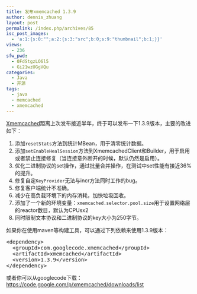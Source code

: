 ```yaml
---
title: 发布xmemcached 1.3.9
author: dennis_zhuang
layout: post
permalink: /index.php/archives/85
isc_post_images:
  - 'a:1:{s:0:"";a:2:{s:3:"src";b:0;s:9:"thumbnail";b:1;}}'
views:
  - 236
sfw_pwd:
  - 0FdStgzLO6l5
  - Gi21wzUGgVQu
categories:
  - Java
  - 开源
tags:
  - java
  - memcached
  - xmemcached
---
```

<div id="post-entry-excerpt-85" class="entry-part">
  <p>
    <a href="https://code.google.com/p/xmemcached/">Xmemcached</a>距离上次发布接近半年，终于可以发布一下1.3.9版本，主要的改进如下：
  </p>
  
  <ol>
    <li>
      添加<code>resetStats</code>方法到统计MBean，用于清零统计数据。
    </li>
    <li>
      添加<code>setEnableHealSession</code>方法到XmemcachedClient和Builder，用于启用或者禁止连接修复（当连接意外断开的时候，默认仍然是启用）。
    </li>
    <li>
      优化二进制协议的set操作，通过批量合并操作，在测试中set性能有接近36%的提升。
    </li>
    <li>
      修复自定<code>KeyProvider</code>无法与incr方法同时工作的bug。
    </li>
    <li>
      修复客户端统计不准确。
    </li>
    <li>
      减少在高负载环境下的内存消耗，加快垃圾回收。
    </li>
    <li>
      添加了一个新的环境变量：<code>xmemcached.selector.pool.size</code>用于设置网络层的reactor数目，默认为CPUsx2
    </li>
    <li>
      同时限制文本协议和二进制协议的key大小为250字节。
    </li>
  </ol>
  
  <p>
    如果你在使用maven等构建工具，可以通过下列依赖来使用1.3.9版本：
  </p>
  
  <pre class="brush: xml; notranslate">&lt;dependency&gt;
  &lt;groupId&gt;com.googlecode.xmemcached&lt;/groupId&gt;
  &lt;artifactId&gt;xmemcached&lt;/artifactId&gt;
  &lt;version&gt;1.3.9&lt;/version&gt;
&lt;/dependency&gt;
</pre>
  
  <p>
    或者你可以从googlecode下载： <a href="https://code.google.com/p/xmemcached/downloads/list">https://code.google.com/p/xmemcached/downloads/list</a>
  </p>
</div>

<div id="post-footer-85" class="post-footer clear">
</div>